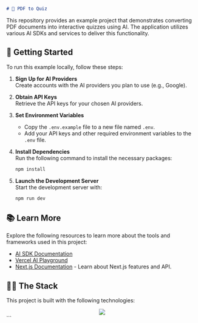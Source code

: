 
```markdown
# 📘 PDF to Quiz
```
This repository provides an example project that demonstrates converting PDF documents into interactive quizzes using AI. The application utilizes various AI SDKs and services to deliver this functionality. 

## 🚀 Getting Started

To run this example locally, follow these steps:

1. **Sign Up for AI Providers**  
   Create accounts with the AI providers you plan to use (e.g., Google).

2. **Obtain API Keys**  
   Retrieve the API keys for your chosen AI providers.

3. **Set Environment Variables**  
   - Copy the `.env.example` file to a new file named `.env`.  
   - Add your API keys and other required environment variables to the `.env` file.

4. **Install Dependencies**  
   Run the following command to install the necessary packages:
   ```bash
   npm install
   ```

5. **Launch the Development Server**  
   Start the development server with:
   ```bash
   npm run dev
   ```

## 📚 Learn More

Explore the following resources to learn more about the tools and frameworks used in this project:

- [AI SDK Documentation](https://sdk.vercel.ai/docs)
- [Vercel AI Playground](https://play.vercel.ai)
- [Next.js Documentation](https://nextjs.org/docs) - Learn about Next.js features and API.

## 👨‍💻 The Stack

This project is built with the following technologies:
<div align="center">
<img src="https://tech-orbit.wontory.dev/api?title=Pdf%20to%20Quiz&tech=Next.js,Tailwind%20CSS,JSON,TypeScript,CSS3,Vercel,Google%20Gemini&size=750&duration=20">
</div>
```


